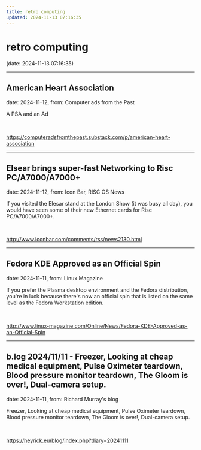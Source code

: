 ```yaml
---
title: retro computing
updated: 2024-11-13 07:16:35
---
```


# retro computing

(date: 2024-11-13 07:16:35)

---

## American Heart Association

date: 2024-11-12, from: Computer ads from the Past

A PSA and an Ad 

<br> 

<https://computeradsfromthepast.substack.com/p/american-heart-association>

---

## Elsear brings super-fast Networking to Risc PC/A7000/A7000+

date: 2024-11-12, from: Icon Bar, RISC OS News

If you visited the Elesar stand at the London Show (it was busy all day), you would have seen some of their new Ethernet cards for Risc PC/A7000/A7000+. 

<br> 

<http://www.iconbar.com/comments/rss/news2130.html>

---

## Fedora KDE Approved as an Official Spin

date: 2024-11-11, from: Linux Magazine

<p>If you prefer the Plasma desktop environment and the Fedora distribution, you're in luck because there's now an official spin that is listed on the same level as the Fedora Workstation edition.</p> 

<br> 

<http://www.linux-magazine.com/Online/News/Fedora-KDE-Approved-as-an-Official-Spin>

---

## b.log 2024/11/11 - Freezer, Looking at cheap medical equipment, Pulse Oximeter teardown, Blood pressure monitor teardown, The Gloom is over!, Dual-camera setup.

date: 2024-11-11, from: Richard Murray's blog

Freezer, Looking at cheap medical equipment, Pulse Oximeter teardown, Blood pressure monitor teardown, The Gloom is over!, Dual-camera setup. 

<br> 

<https://heyrick.eu/blog/index.php?diary=20241111>

